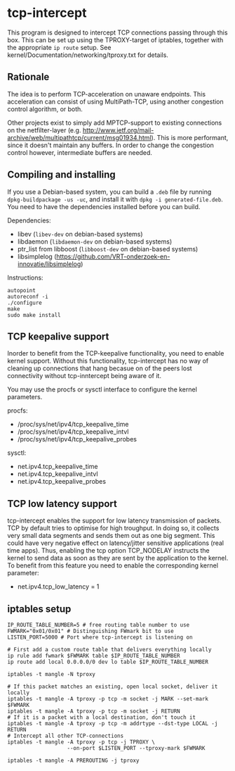tcp-intercept
=============

This program is designed to intercept TCP connections passing through this box.
This can be set up using the TPROXY-target of iptables, together with the
appropriate `ip route` setup. See kernel/Documentation/networking/tproxy.txt for
details.


Rationale
---------

The idea is to perform TCP-acceleration on unaware endpoints. This acceleration
can consist of using MultiPath-TCP, using another congestion control algorithm,
or both.

Other projects exist to simply add MPTCP-support to existing connections on the
netfilter-layer (e.g.
http://www.ietf.org/mail-archive/web/multipathtcp/current/msg01934.html). This
is more performant, since it doesn't maintain any buffers.
In order to change the congestion control however, intermediate buffers are
needed.


Compiling and installing
------------------------

If you use a Debian-based system, you can build a `.deb` file by running
`dpkg-buildpackage -us -uc`, and install it with `dpkg -i generated-file.deb`.
You need to have the dependencies installed before you can build.

Dependencies:

* libev (`libev-dev` on debian-based systems)
* libdaemon (`libdaemon-dev` on debian-based systems)
* ptr_list from libboost (`libboost-dev` on debian-based systems)
* libsimplelog (https://github.com/VRT-onderzoek-en-innovatie/libsimplelog)

Instructions:

```
autopoint
autoreconf -i
./configure
make
sudo make install
```

TCP keepalive support
------------------------
Inorder to benefit from the TCP-keepalive functionality, you need to enable 
kernel support. Without this functionality, tcp-intercept has no way of 
cleaning up connections that hang becasue on of the peers lost connectivity 
without tcp-inntercept being aware of it.

You may use the procfs or sysctl interface to configure the kernel parameters.

procfs:
 * /proc/sys/net/ipv4/tcp_keepalive_time
 * /proc/sys/net/ipv4/tcp_keepalive_intvl
 * /proc/sys/net/ipv4/tcp_keepalive_probes
 
sysctl:
 * net.ipv4.tcp_keepalive_time
 * net.ipv4.tcp_keepalive_intvl
 * net.ipv4.tcp_keepalive_probes


TCP low latency support
-----------------------
tcp-intercept enables the support for low latency transmission of packets. TCP by
default tries to optimise for high troughput. In doing so, it collects very small 
data segments and sends them out as one big segment. This could have very negative 
effect on latency/jitter sensitive applications (real time apps). Thus, enabling
the tcp option TCP_NODELAY instructs the kernel to send data as soon as they are
sent by the application to the kernel.
To benefit from this feature you need to enable the corresponding kernel parameter:
 * net.ipv4.tcp_low_latency = 1

iptables setup
-------------
```
IP_ROUTE_TABLE_NUMBER=5 # free routing table number to use
FWMARK="0x01/0x01" # Distinguishing FWmark bit to use
LISTEN_PORT=5000 # Port where tcp-intercept is listening on

# First add a custom route table that delivers everything locally
ip rule add fwmark $FWMARK table $IP_ROUTE_TABLE_NUMBER
ip route add local 0.0.0.0/0 dev lo table $IP_ROUTE_TABLE_NUMBER

iptables -t mangle -N tproxy

# If this packet matches an existing, open local socket, deliver it locally
iptables -t mangle -A tproxy -p tcp -m socket -j MARK --set-mark $FWMARK
iptables -t mangle -A tproxy -p tcp -m socket -j RETURN
# If it is a packet with a local destination, don't touch it
iptables -t mangle -A tproxy -p tcp -m addrtype --dst-type LOCAL -j RETURN
# Intercept all other TCP-connections
iptables -t mangle -A tproxy -p tcp -j TPROXY \
                   --on-port $LISTEN_PORT --tproxy-mark $FWMARK

iptables -t mangle -A PREROUTING -j tproxy
```
